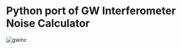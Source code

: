 # Python port of GW Interferometer Noise Calculator

![gwinc](https://git.ligo.org/christopher.wipf/pygwinc/uploads/f324c0ce516db509a4028858faed3891/gwinc.png)
